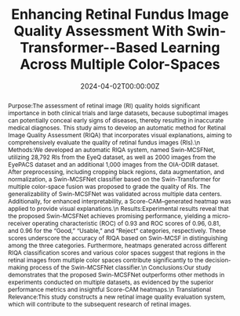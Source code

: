 ---
title: "Enhancing Retinal Fundus Image Quality Assessment With Swin-Transformer--Based Learning Across Multiple Color-Spaces"
authors:
- Chengcheng Huang
- yukang-jiang
- Xiaochun Yang
- Chiyu Wei
- Hongyu Chen
- Weixue Xiong
- Henghui Lin
- xueqin-wang
- Ting Tian
- Haizhu Tan
date: "2024-04-02T00:00:00Z"
doi: ""

# Schedule page publish date (NOT publication's date).
publishDate: "2024-04-02T00:00:00Z"

publication_types: ["article-journal"]

# Publication name and optional abbreviated publication name.
publication: "Translational Vision Science & Technology"
# publication_short: ""

abstract: Purpose:The assessment of retinal image (RI) quality holds significant importance in both clinical trials and large datasets, because suboptimal images can potentially conceal early signs of diseases, thereby resulting in inaccurate medical diagnoses. This study aims to develop an automatic method for Retinal Image Quality Assessment (RIQA) that incorporates visual explanations, aiming to comprehensively evaluate the quality of retinal fundus images (RIs).\n Methods:We developed an automatic RIQA system, named Swin-MCSFNet, utilizing 28,792 RIs from the EyeQ dataset, as well as 2000 images from the EyePACS dataset and an additional 1,000 images from the OIA-ODIR dataset. After preprocessing, including cropping black regions, data augmentation, and normalization, a Swin-MCSFNet classifier based on the Swin-Transformer for multiple color-space fusion was proposed to grade the quality of RIs. The generalizability of Swin-MCSFNet was validated across multiple data centers. Additionally, for enhanced interpretability, a Score-CAM–generated heatmap was applied to provide visual explanations.\n Results:Experimental results reveal that the proposed Swin-MCSFNet achieves promising performance, yielding a micro-receiver operating characteristic (ROC) of 0.93 and ROC scores of 0.96, 0.81, and 0.96 for the “Good,” “Usable,” and “Reject” categories, respectively. These scores underscore the accuracy of RIQA based on Swin-MCSF in distinguishing among the three categories. Furthermore, heatmaps generated across different RIQA classification scores and various color spaces suggest that regions in the retinal images from multiple color spaces contribute significantly to the decision-making process of the Swin-MCSFNet classifier.\n Conclusions:Our study demonstrates that the proposed Swin-MCSFNet outperforms other methods in experiments conducted on multiple datasets, as evidenced by the superior performance metrics and insightful Score-CAM heatmaps.\n Translational Relevance:This study constructs a new retinal image quality evaluation system, which will contribute to the subsequent research of retinal images.

featured: false

# links:
# - name: ""
#   url: ""
url_pdf: https://tvst.arvojournals.org/article.aspx?articleid=2793524
---